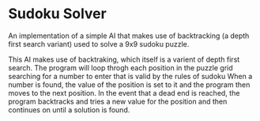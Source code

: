 # Sudoku Solver
An implementation of a simple AI that makes use of backtracking (a depth first search variant) used to solve a 9x9 sudoku puzzle.

This AI makes use of backtraking, which itself is a varient of depth first search. The program will loop throgh each position in the puzzle grid searching for a number to enter that is valid by the rules of sudoku When a number is found, the value of the position is set to it and the program then moves to the next position. In the event that a dead end is reached, the program backtracks and tries a new value for the position and then continues on until a solution is found. 
